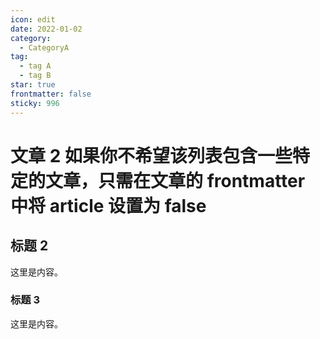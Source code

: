 ```yaml
---
icon: edit
date: 2022-01-02
category:
  - CategoryA
tag:
  - tag A
  - tag B
star: true
frontmatter: false
sticky: 996
---
```


# 文章 2 如果你不希望该列表包含一些特定的文章，只需在文章的 frontmatter 中将 article 设置为 false

## 标题 2

这里是内容。

### 标题 3

这里是内容。
